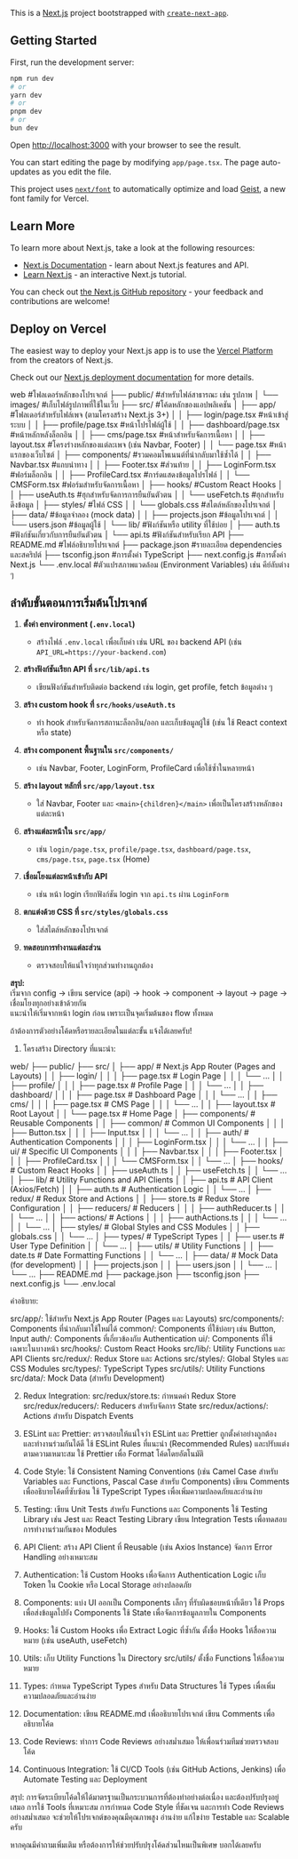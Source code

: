 This is a [Next.js](https://nextjs.org) project bootstrapped with [`create-next-app`](https://nextjs.org/docs/app/api-reference/cli/create-next-app).

## Getting Started

First, run the development server:

```bash
npm run dev
# or
yarn dev
# or
pnpm dev
# or
bun dev
```

Open [http://localhost:3000](http://localhost:3000) with your browser to see the result.

You can start editing the page by modifying `app/page.tsx`. The page auto-updates as you edit the file.

This project uses [`next/font`](https://nextjs.org/docs/app/building-your-application/optimizing/fonts) to automatically optimize and load [Geist](https://vercel.com/font), a new font family for Vercel.

## Learn More

To learn more about Next.js, take a look at the following resources:

- [Next.js Documentation](https://nextjs.org/docs) - learn about Next.js features and API.
- [Learn Next.js](https://nextjs.org/learn) - an interactive Next.js tutorial.

You can check out [the Next.js GitHub repository](https://github.com/vercel/next.js) - your feedback and contributions are welcome!

## Deploy on Vercel

The easiest way to deploy your Next.js app is to use the [Vercel Platform](https://vercel.com/new?utm_medium=default-template&filter=next.js&utm_source=create-next-app&utm_campaign=create-next-app-readme) from the creators of Next.js.

Check out our [Next.js deployment documentation](https://nextjs.org/docs/app/building-your-application/deploying) for more details.

web #โฟลเดอร์หลักของโปรเจกต์
├── public/ #สำหรับไฟล์สาธารณะ เช่น รูปภาพ
│ └── images/ #เก็บไฟล์รูปภาพที่ใช้ในเว็บ
├── src/ #โค้ดหลักของแอปพลิเคชัน
│ ├── app/ #โฟลเดอร์สำหรับไฟล์เพจ (ตามโครงสร้าง Next.js 3+)
│ │ ├── login/page.tsx #หน้าเข้าสู่ระบบ
│ │ ├── profile/page.tsx #หน้าโปรไฟล์ผู้ใช้
│ │ ├── dashboard/page.tsx #หน้าหลักหลังล็อกอิน
│ │ ├── cms/page.tsx #หน้าสำหรับจัดการเนื้อหา
│ │ ├── layout.tsx #โครงร่างหลักของแต่ละเพจ (เช่น Navbar, Footer)
│ │ └── page.tsx #หน้าแรกของเว็บไซต์
│ ├── components/ #รวมคอมโพเนนต์ที่นำกลับมาใช้ซ้ำได้
│ │ ├── Navbar.tsx #แถบนำทาง
│ │ ├── Footer.tsx #ส่วนท้าย
│ │ ├── LoginForm.tsx #ฟอร์มล็อกอิน
│ │ ├── ProfileCard.tsx #การ์ดแสดงข้อมูลโปรไฟล์
│ │ └── CMSForm.tsx #ฟอร์มสำหรับจัดการเนื้อหา
│ ├── hooks/ #Custom React Hooks
│ │ ├── useAuth.ts #ฮุกสำหรับจัดการการยืนยันตัวตน
│ │ └── useFetch.ts #ฮุกสำหรับดึงข้อมูล
│ ├── styles/ #ไฟล์ CSS
│ │ └── globals.css #สไตล์หลักของโปรเจกต์
│ ├── data/ #ข้อมูลจำลอง (mock data)
│ │ ├── projects.json #ข้อมูลโปรเจกต์
│ │ └── users.json #ข้อมูลผู้ใช้
│ └── lib/ #ฟังก์ชันหรือ utility ที่ใช้บ่อย
│ ├── auth.ts #ฟังก์ชันเกี่ยวกับการยืนยันตัวตน
│ └── api.ts #ฟังก์ชันสำหรับเรียก API
├── README.md #ไฟล์อธิบายโปรเจกต์
├── package.json #รายละเอียด dependencies และสคริปต์
├── tsconfig.json #การตั้งค่า TypeScript
├── next.config.js #การตั้งค่า Next.js
└── .env.local #ตัวแปรสภาพแวดล้อม (Environment Variables) เช่น คีย์ลับต่าง ๆ

## ลำดับขั้นตอนการเริ่มต้นโปรเจกต์

1. **ตั้งค่า environment (`.env.local`)**

   - สร้างไฟล์ `.env.local` เพื่อเก็บค่า เช่น URL ของ backend API (เช่น `API_URL=https://your-backend.com`)

2. **สร้างฟังก์ชันเรียก API ที่ `src/lib/api.ts`**

   - เขียนฟังก์ชันสำหรับติดต่อ backend เช่น login, get profile, fetch ข้อมูลต่าง ๆ

3. **สร้าง custom hook ที่ `src/hooks/useAuth.ts`**

   - ทำ hook สำหรับจัดการสถานะล็อกอิน/ออก และเก็บข้อมูลผู้ใช้ (เช่น ใช้ React context หรือ state)

4. **สร้าง component พื้นฐานใน `src/components/`**

   - เช่น Navbar, Footer, LoginForm, ProfileCard เพื่อใช้ซ้ำในหลายหน้า

5. **สร้าง layout หลักที่ `src/app/layout.tsx`**

   - ใส่ Navbar, Footer และ `<main>{children}</main>` เพื่อเป็นโครงสร้างหลักของแต่ละหน้า

6. **สร้างแต่ละหน้าใน `src/app/`**

   - เช่น `login/page.tsx`, `profile/page.tsx`, `dashboard/page.tsx`, `cms/page.tsx`, `page.tsx` (Home)

7. **เชื่อมโยงแต่ละหน้าเข้ากับ API**

   - เช่น หน้า login เรียกฟังก์ชัน login จาก `api.ts` ผ่าน `LoginForm`

8. **ตกแต่งด้วย CSS ที่ `src/styles/globals.css`**

   - ใส่สไตล์หลักของโปรเจกต์

9. **ทดสอบการทำงานแต่ละส่วน**
   - ตรวจสอบให้แน่ใจว่าทุกส่วนทำงานถูกต้อง

**สรุป:**  
เริ่มจาก config → เขียน service (api) → hook → component → layout → page → เชื่อมโยงทุกอย่างเข้าด้วยกัน  
แนะนำให้เริ่มจากหน้า login ก่อน เพราะเป็นจุดเริ่มต้นของ flow ทั้งหมด

ถ้าต้องการตัวอย่างโค้ดหรือรายละเอียดในแต่ละขั้น แจ้งได้เลยครับ!

1. โครงสร้าง Directory ที่แนะนำ:

web/
├── public/
├── src/
│ ├── app/ # Next.js App Router (Pages and Layouts)
│ │ ├── login/
│ │ │ ├── page.tsx # Login Page
│ │ │ └── ...
│ │ ├── profile/
│ │ │ ├── page.tsx # Profile Page
│ │ │ └── ...
│ │ ├── dashboard/
│ │ │ ├── page.tsx # Dashboard Page
│ │ │ └── ...
│ │ ├── cms/
│ │ │ ├── page.tsx # CMS Page
│ │ │ └── ...
│ │ ├── layout.tsx # Root Layout
│ │ └── page.tsx # Home Page
│ ├── components/ # Reusable Components
│ │ ├── common/ # Common UI Components
│ │ │ ├── Button.tsx
│ │ │ ├── Input.tsx
│ │ │ └── ...
│ │ ├── auth/ # Authentication Components
│ │ │ ├── LoginForm.tsx
│ │ │ └── ...
│ │ ├── ui/ # Specific UI Components
│ │ │ ├── Navbar.tsx
│ │ │ ├── Footer.tsx
│ │ │ ├── ProfileCard.tsx
│ │ │ └── CMSForm.tsx
│ │ └── ...
│ ├── hooks/ # Custom React Hooks
│ │ ├── useAuth.ts
│ │ ├── useFetch.ts
│ │ └── ...
│ ├── lib/ # Utility Functions and API Clients
│ │ ├── api.ts # API Client (Axios/Fetch)
│ │ ├── auth.ts # Authentication Logic
│ │ └── ...
│ ├── redux/ # Redux Store and Actions
│ │ ├── store.ts # Redux Store Configuration
│ │ ├── reducers/ # Reducers
│ │ │ ├── authReducer.ts
│ │ │ └── ...
│ │ ├── actions/ # Actions
│ │ │ ├── authActions.ts
│ │ │ └── ...
│ │ └── ...
│ ├── styles/ # Global Styles and CSS Modules
│ │ ├── globals.css
│ │ └── ...
│ ├── types/ # TypeScript Types
│ │ ├── user.ts # User Type Definition
│ │ └── ...
│ ├── utils/ # Utility Functions
│ │ ├── date.ts # Date Formatting Functions
│ │ └── ...
│ ├── data/ # Mock Data (for development)
│ │ ├── projects.json
│ │ ├── users.json
│ │ └── ...
│ └── ...
├── README.md
├── package.json
├── tsconfig.json
├── next.config.js
└── .env.local

คำอธิบาย:

src/app/: ใช้สำหรับ Next.js App Router (Pages และ Layouts)
src/components/: Components ที่นำกลับมาใช้ใหม่ได้
common/: Components ที่ใช้บ่อยๆ เช่น Button, Input
auth/: Components ที่เกี่ยวข้องกับ Authentication
ui/: Components ที่ใช้เฉพาะในบางหน้า
src/hooks/: Custom React Hooks
src/lib/: Utility Functions และ API Clients
src/redux/: Redux Store และ Actions
src/styles/: Global Styles และ CSS Modules
src/types/: TypeScript Types
src/utils/: Utility Functions
src/data/: Mock Data (สำหรับ Development)

2. Redux Integration:
   src/redux/store.ts: กำหนดค่า Redux Store
   src/redux/reducers/: Reducers สำหรับจัดการ State
   src/redux/actions/: Actions สำหรับ Dispatch Events

3. ESLint และ Prettier:
   ตรวจสอบให้แน่ใจว่า ESLint และ Prettier ถูกตั้งค่าอย่างถูกต้อง และทำงานร่วมกันได้ดี
   ใช้ ESLint Rules ที่แนะนำ (Recommended Rules) และปรับแต่งตามความเหมาะสม
   ใช้ Prettier เพื่อ Format โค้ดโดยอัตโนมัติ

4. Code Style:
   ใช้ Consistent Naming Conventions (เช่น Camel Case สำหรับ Variables และ Functions, Pascal Case สำหรับ Components)
   เขียน Comments เพื่ออธิบายโค้ดที่ซับซ้อน
   ใช้ TypeScript Types เพื่อเพิ่มความปลอดภัยและอ่านง่าย

5. Testing:
   เขียน Unit Tests สำหรับ Functions และ Components
   ใช้ Testing Library เช่น Jest และ React Testing Library
   เขียน Integration Tests เพื่อทดสอบการทำงานร่วมกันของ Modules

6. API Client:
   สร้าง API Client ที่ Reusable (เช่น Axios Instance)
   จัดการ Error Handling อย่างเหมาะสม

7. Authentication:
   ใช้ Custom Hooks เพื่อจัดการ Authentication Logic
   เก็บ Token ใน Cookie หรือ Local Storage อย่างปลอดภัย

8. Components:
   แบ่ง UI ออกเป็น Components เล็กๆ ที่รับผิดชอบหน้าที่เดียว
   ใช้ Props เพื่อส่งข้อมูลไปยัง Components
   ใช้ State เพื่อจัดการข้อมูลภายใน Components

9. Hooks:
   ใช้ Custom Hooks เพื่อ Extract Logic ที่ซ้ำกัน
   ตั้งชื่อ Hooks ให้สื่อความหมาย (เช่น useAuth, useFetch)

10. Utils:
    เก็บ Utility Functions ใน Directory src/utils/
    ตั้งชื่อ Functions ให้สื่อความหมาย

11. Types:
    กำหนด TypeScript Types สำหรับ Data Structures
    ใช้ Types เพื่อเพิ่มความปลอดภัยและอ่านง่าย

12. Documentation:
    เขียน README.md เพื่ออธิบายโปรเจกต์
    เขียน Comments เพื่ออธิบายโค้ด

13. Code Reviews:
    ทำการ Code Reviews อย่างสม่ำเสมอ
    ให้เพื่อนร่วมทีมช่วยตรวจสอบโค้ด

14. Continuous Integration:
    ใช้ CI/CD Tools (เช่น GitHub Actions, Jenkins) เพื่อ Automate Testing และ Deployment

สรุป:
การจัดระเบียบโค้ดให้ได้มาตรฐานเป็นกระบวนการที่ต้องทำอย่างต่อเนื่อง และต้องปรับปรุงอยู่เสมอ การใช้ Tools ที่เหมาะสม การกำหนด Code Style ที่ชัดเจน และการทำ Code Reviews อย่างสม่ำเสมอ จะช่วยให้โปรเจกต์ของคุณมีคุณภาพสูง อ่านง่าย แก้ไขง่าย Testable และ Scalable ครับ

หากคุณมีคำถามเพิ่มเติม หรือต้องการให้ช่วยปรับปรุงโค้ดส่วนไหนเป็นพิเศษ บอกได้เลยครับ
